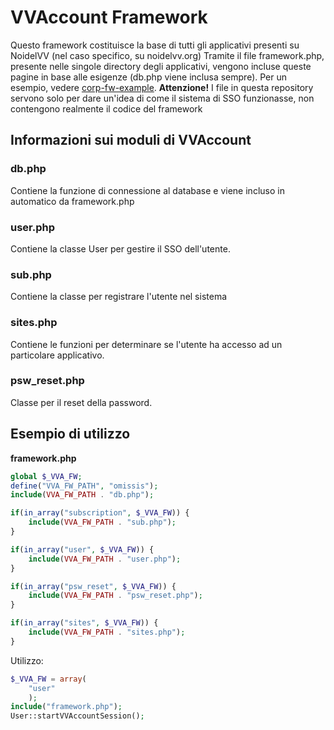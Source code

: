# VVAccount Framework
Questo framework costituisce la base di tutti gli applicativi presenti su NoidelVV (nel caso specifico, su noidelvv.org)
Tramite il file framework.php, presente nelle singole directory degli applicativi, vengono incluse queste pagine in base alle esigenze (db.php viene inclusa sempre). Per un esempio, vedere [corp-fw-example](https://github.com/NoidelVV/corp-fw-example).  **Attenzione!** I file in questa repository servono solo per dare un'idea di come il sistema di SSO funzionasse, non contengono realmente il codice del framework

## Informazioni sui moduli di VVAccount
### db.php
Contiene la funzione di connessione al database e viene incluso in automatico da framework.php

### user.php
Contiene la classe User per gestire il SSO dell'utente.

### sub.php
Contiene la classe per registrare l'utente nel sistema

### sites.php
Contiene le funzioni per determinare se l'utente ha accesso ad un particolare applicativo.

### psw_reset.php
Classe per il reset della password.

## Esempio di utilizzo
**framework.php**
```php
global $_VVA_FW;
define("VVA_FW_PATH", "omissis");
include(VVA_FW_PATH . "db.php");

if(in_array("subscription", $_VVA_FW)) {
	include(VVA_FW_PATH . "sub.php");
}

if(in_array("user", $_VVA_FW)) {
	include(VVA_FW_PATH . "user.php");
}

if(in_array("psw_reset", $_VVA_FW)) {
	include(VVA_FW_PATH . "psw_reset.php");
}

if(in_array("sites", $_VVA_FW)) {
	include(VVA_FW_PATH . "sites.php");
}
```
Utilizzo:
```php
$_VVA_FW = array(
	"user"
	);
include("framework.php");
User::startVVAccountSession();
```
